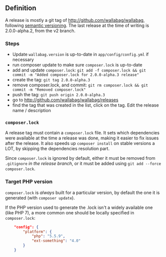 ## Definition

A release is mostly a git tag of http://github.com/wallabag/wallabag, following [semantic versioning](http://semver.org).
The last release at the time of writing is 2.0.0-alpha.2, from the v2 branch.

### Steps
- Update `wallabag.version` is up-to-date in `app/config/config.yml` if necessary
- run composer update to make sure `composer.lock` is up-to-date
- add and update `composer.lock`: `git add -f composer.lock && git commit -m "Added composer.lock for 2.0.0-alpha.3 release"`
- create the tag: `git tag 2.0.0-alpha.3`
- remove composer.lock, and commit: `git rm composer.lock && git commit -m "Removed composer.lock"`
- push the tag: `git push origin 2.0.0-alpha.3`
- go to http://github.com/wallabag/wallabag/releases
- find the tag that was created in the list, click on the tag. Edit the release name / description

### `composer.lock`
A release tag must contain a `composer.lock` file. It sets which dependencies were available at the time a release was done,
making it easier to fix issues after the release. It also speeds up `composer install` on stable versions a LOT, by skipping the
dependencies resolution part.

Since `composer.lock` is ignored by default, either it must be removed from `.gitignore` _in the release branch_,
or it must be added using `git add --force composer.lock`.

### Target PHP version
`composer.lock` is _always_ built for a particular version, by default the one it is generated (with `composer update`).

If the PHP version used to generate the .lock isn't a widely available one (like PHP 7), a more common one should
be locally specified in `composer.lock`:

```json
    "config": {
        "platform": {
            "php": "5.5.9",
            "ext-something": "4.0"
        }
    }
```
